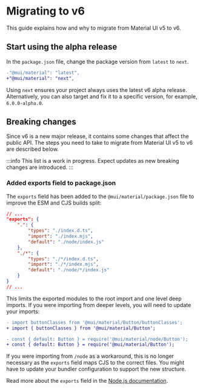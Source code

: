 # Migrating to v6

<p class="description">This guide explains how and why to migrate from Material UI v5 to v6.</p>

## Start using the alpha release

In the `package.json` file, change the package version from `latest` to `next`.

```diff title="package.json"
-"@mui/material": "latest",
+"@mui/material": "next",
```

Using `next` ensures your project always uses the latest v6 alpha release.
Alternatively, you can also target and fix it to a specific version, for example, `6.0.0-alpha.0`.

## Breaking changes

Since v6 is a new major release, it contains some changes that affect the public API.
The steps you need to take to migrate from Material UI v5 to v6 are described below.

:::info
This list is a work in progress.
Expect updates as new breaking changes are introduced.
:::

### Added exports field to package.json

The `exports` field has been added to the `@mui/material/package.json` file to improve the ESM and CJS builds split:

```json title="@mui/material/package.json"
// ...
"exports": {
    ".": {
        "types": "./index.d.ts",
        "import": "./index.mjs",
        "default": "./node/index.js"
    },
    "./*": {
        "types": "./*/index.d.ts",
        "import": "./*/index.mjs",
        "default": "./node/*/index.js"
    }
}
// ...
```

This limits the exported modules to the root import and one level deep imports.
If you were importing from deeper levels, you will need to update your imports:

```diff title="index.mjs"
- import buttonClasses from '@mui/material/Button/buttonClasses';
+ import { buttonClasses } from '@mui/material/Button';
```

```diff title="index.cjs"
- const { default: Button } = require('@mui/material/node/Button');
+ const { default: Button } = require('@mui/material/Button');
```

If you were importing from `/node` as a workaround, this is no longer necessary as the `exports` field maps CJS to the correct files.
You might have to update your bundler configuration to support the new structure.

Read more about the `exports` field in the [Node.js documentation](https://nodejs.org/api/packages.html#exports).
